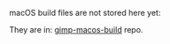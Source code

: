 macOS build files are not stored here yet:

They are in: [gimp-macos-build](https://gitlab.gnome.org/Infrastructure/gimp-macos-build) repo.
